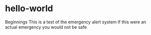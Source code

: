 # hello-world
Beginnings
This is a test of the emergency alert system
If this were an actual emergency you would not be safe
